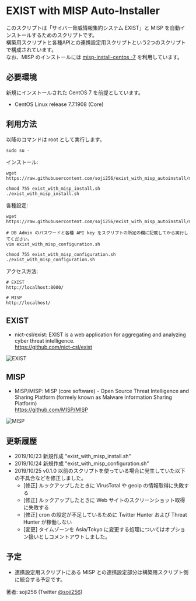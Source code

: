 # EXIST with MISP Auto-Installer

このスクリプトは「サイバー脅威情報集約システム EXIST」と MISP を自動インストールするためのスクリプトです。  
構築用スクリプトと各種APIとの連携設定用スクリプトという2つのスクリプトで構成されています。  
なお、MISP のインストールには [misp-install-centos -7](https://github.com/vodkappa/misp-install-centos-7) を利用しています。

## 必要環境
新規にインストールされた CentOS 7 を前提としています。

- CentOS Linux release 7.7.1908 (Core)

## 利用方法
以降のコマンドは root として実行します。
```
sudo su -
```
インストール:
```
wget https://raw.githubusercontent.com/soji256/exist_with_misp_autoinstall/master/exist_with_misp_install.sh

chmod 755 exist_with_misp_install.sh
./exist_with_misp_install.sh
```
各種設定:
```
wget https://raw.githubusercontent.com/soji256/exist_with_misp_autoinstall/master/exist_with_misp_configuration.sh

# DB Admin のパスワードと各種 API key をスクリプトの所定の欄に記載してから実行してください。
vim exist_with_misp_configuration.sh

chmod 755 exist_with_misp_configuration.sh
./exist_with_misp_configuration.sh
```
アクセス方法:
```
# EXIST
http://localhost:8000/

# MISP
http://localhost/
```

## EXIST
- nict-csl/exist: EXIST is a web application for aggregating and analyzing cyber threat intelligence.  
https://github.com/nict-csl/exist  

![EXIST](https://github.com/soji256/exist_with_misp_autoinstall/blob/master/img/exist.png "EXIST")

## MISP
- MISP/MISP: MISP (core software) - Open Source Threat Intelligence and Sharing Platform (formely known as Malware Information Sharing Platform)  
https://github.com/MISP/MISP  

![MISP](https://github.com/soji256/exist_with_misp_autoinstall/blob/master/img/misp.png "MISP")


## 更新履歴 
- 2019/10/23 新規作成 "exist_with_misp_install.sh"
- 2019/10/24 新規作成 "exist_with_misp_configuration.sh"
- 2019/10/25 v0.1.0 以前のスクリプトを使っている場合に発生していた以下の不具合などを修正しました。
  - [修正] ルックアップしたときに VirusTotal や geoip の情報取得に失敗する
  - [修正] ルックアップしたときに Web サイトのスクリーンショット取得に失敗する
  - [修正] cron の設定が不足しているために Twitter Hunter および Threat Hunter が稼働しない
  - [変更] タイムゾーンを Asia/Tokyo に変更する処理についてはオプション扱いとしコメントアウトしました。


## 予定
- 連携設定用スクリプトにある MISP との連携設定部分は構築用スクリプト側に統合する予定です。

著者: soji256 (Twitter [@soji256](https://twitter.com/soji256))

